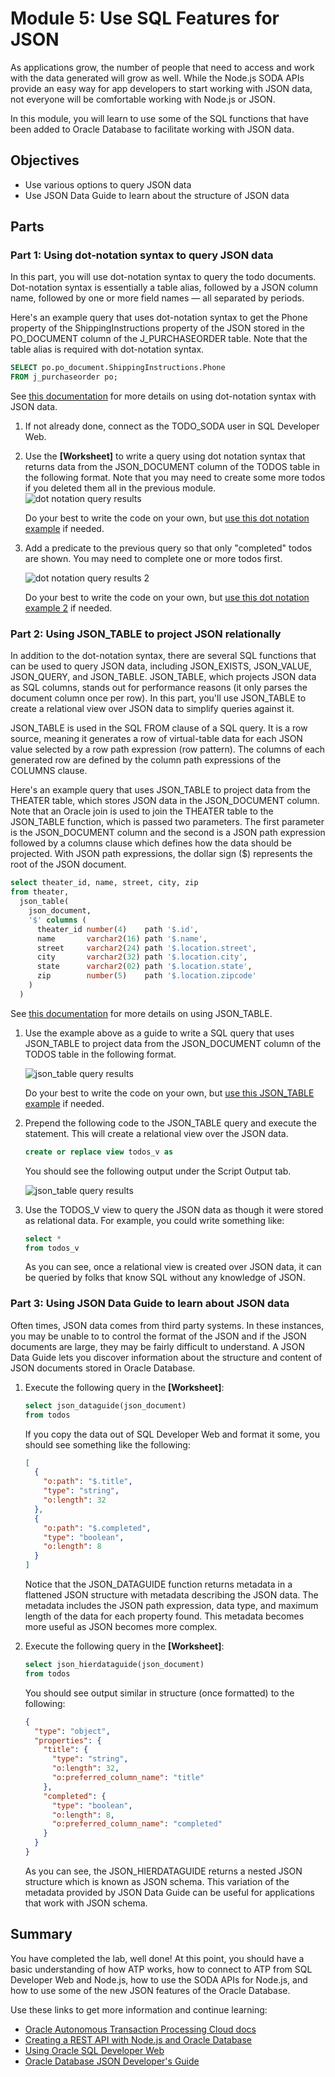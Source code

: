 # Module 5: Use SQL Features for JSON

As applications grow, the number of people that need to access and work with the data generated will grow as well. While the Node.js SODA APIs provide an easy way for app developers to start working with JSON data, not everyone will be comfortable working with Node.js or JSON.

In this module, you will learn to use some of the SQL functions that have been added to Oracle Database to facilitate working with JSON data.

## Objectives

* Use various options to query JSON data
* Use JSON Data Guide to learn about the structure of JSON data

## Parts

### **Part 1**: Using dot-notation syntax to query JSON data

In this part, you will use dot-notation syntax to query the todo documents. Dot-notation syntax is essentially a table alias, followed by a JSON column name, followed by one or more field names — all separated by periods.

Here's an example query that uses dot-notation syntax to get the Phone property of the ShippingInstructions property of the JSON stored in the PO_DOCUMENT column of the J_PURCHASEORDER table. Note that the table alias is required with dot-notation syntax.

```sql
SELECT po.po_document.ShippingInstructions.Phone 
FROM j_purchaseorder po;
```

See [this documentation](https://docs.oracle.com/en/database/oracle/oracle-database/18/adjsn/simple-dot-notation-access-to-json-data.html#GUID-7249417B-A337-4854-8040-192D5CEFD576) for more details on using dot-notation syntax with JSON data.

1. If not already done, connect as the TODO_SODA user in SQL Developer Web.

2. Use the **[Worksheet]** to write a query using dot notation syntax that returns data from the JSON_DOCUMENT column of the TODOS table in the following format. Note that you may need to create some more todos if you deleted them all in the previous module.
   ![dot notation query results](images/5/dot-notation-query-results.png)

   Do your best to write the code on your own, but [use this dot notation example](solutions/5/dot-notation.sql) if needed.

3. Add a predicate to the previous query so that only "completed" todos are shown. You may need to complete one or more todos first.

   ![dot notation query results 2](images/5/dot-notation-query-results-2.png)

   Do your best to write the code on your own, but [use this dot notation example 2](solutions/5/dot-notation-2.sql) if needed.

### **Part 2**: Using JSON_TABLE to project JSON relationally

In addition to the dot-notation syntax, there are several SQL functions that can be used to query JSON data, including JSON_EXISTS, JSON_VALUE, JSON_QUERY, and JSON_TABLE. JSON_TABLE, which projects JSON data as SQL columns, stands out for performance reasons (it only parses the document column once per row). In this part, you'll use JSON_TABLE to create a relational view over JSON data to simplify queries against it.

JSON_TABLE is used in the SQL FROM clause of a SQL query. It is a row source, meaning it generates a row of virtual-table data for each JSON value selected by a row path expression (row pattern). The columns of each generated row are defined by the column path expressions of the COLUMNS clause. 

Here's an example query that uses JSON_TABLE to project data from the THEATER table, which stores JSON data in the JSON_DOCUMENT column. Note that an Oracle join is used to join the THEATER table to the JSON_TABLE function, which is passed two parameters. The first parameter is the JSON_DOCUMENT column and the second is a JSON path expression followed by a columns clause which defines how the data should be projected. With JSON path expressions, the dollar sign ($) represents the root of the JSON document.

```sql
select theater_id, name, street, city, zip
from theater,
  json_table(
    json_document, 
    '$' columns (
      theater_id number(4)    path '$.id',
      name       varchar2(16) path '$.name',
      street     varchar2(24) path '$.location.street',
      city       varchar2(32) path '$.location.city',
      state      varchar2(02) path '$.location.state',
      zip        number(5)    path '$.location.zipcode' 
    ) 
  ) 
```

See [this documentation](https://docs.oracle.com/en/database/oracle/oracle-database/18/adjsn/function-JSON_TABLE.html#GUID-0172660F-CE29-4765-BF2C-C405BDE8369A) for more details on using JSON_TABLE.

1. Use the example above as a guide to write a SQL query that uses JSON_TABLE to project data from the JSON_DOCUMENT column of the TODOS table in the following format.

   ![json_table query results](images/5/json-table-query-results.png)

   Do your best to write the code on your own, but [use this JSON_TABLE example](solutions/5/json-table.sql) if needed.

2. Prepend the following code to the JSON_TABLE query and execute the statement. This will create a relational view over the JSON data.
   ```sql
   create or replace view todos_v as
   ```

   You should see the following output under the Script Output tab.

   ![json_table query results](images/5/create-view-output.png)

3. Use the TODOS_V view to query the JSON data as though it were stored as relational data. For example, you could write something like:
    ```sql
    select *
    from todos_v
    ```

    As you can see, once a relational view is created over JSON data, it can be queried by folks that know SQL without any knowledge of JSON.

### **Part 3**: Using JSON Data Guide to learn about JSON data

Often times, JSON data comes from third party systems. In these instances, you may be unable to to control the format of the JSON and if the JSON documents are large, they may be fairly difficult to understand. A JSON Data Guide lets you discover information about the structure and content of JSON documents stored in Oracle Database.

1. Execute the following query in the **[Worksheet]**:

   ```sql
   select json_dataguide(json_document)
   from todos
   ``` 

   If you copy the data out of SQL Developer Web and format it some, you should see something like the following:

   ```json
   [
     {
       "o:path": "$.title",
       "type": "string",
       "o:length": 32
     },
     {
       "o:path": "$.completed",
       "type": "boolean",
       "o:length": 8
     }
   ]
   ``` 

   Notice that the JSON_DATAGUIDE function returns metadata in a flattened JSON structure with metadata describing the JSON data. The metadata includes the JSON path expression, data type, and maximum length of the data for each property found. This metadata becomes more useful as JSON becomes more complex.

2. Execute the following query in the **[Worksheet]**:

   ```sql
   select json_hierdataguide(json_document)
   from todos
   ``` 
   
   You should see output similar in structure (once formatted) to the following: 
   ```json
   {
     "type": "object",
     "properties": {
       "title": {
         "type": "string",
         "o:length": 32,
         "o:preferred_column_name": "title"
       },
       "completed": {
         "type": "boolean",
         "o:length": 8,
         "o:preferred_column_name": "completed"
       }
     }
   }
   ```

   As you can see, the JSON_HIERDATAGUIDE returns a nested JSON structure which is known as JSON schema. This variation of the metadata provided by JSON Data Guide can be useful for applications that work with JSON schema.

## Summary

You have completed the lab, well done! At this point, you should have a basic understanding of how ATP works, how to connect to ATP from SQL Developer Web and Node.js, how to use the SODA APIs for Node.js, and how to use some of the new JSON features of the Oracle Database.

Use these links to get more information and continue learning:

* [Oracle Autonomous Transaction Processing Cloud docs](https://docs.oracle.com/en/cloud/paas/atp-cloud/index.html)
* [Creating a REST API with Node.js and Oracle Database](https://jsao.io/2018/03/creating-a-rest-api-with-node-js-and-oracle-database/)
* [Using Oracle SQL Developer Web](https://docs.oracle.com/en/database/oracle/sql-developer-web/18.1/sdweb/sdw-help.html)
* [Oracle Database JSON Developer's Guide](https://docs.oracle.com/en/database/oracle/oracle-database/19/adjsn/index.html)